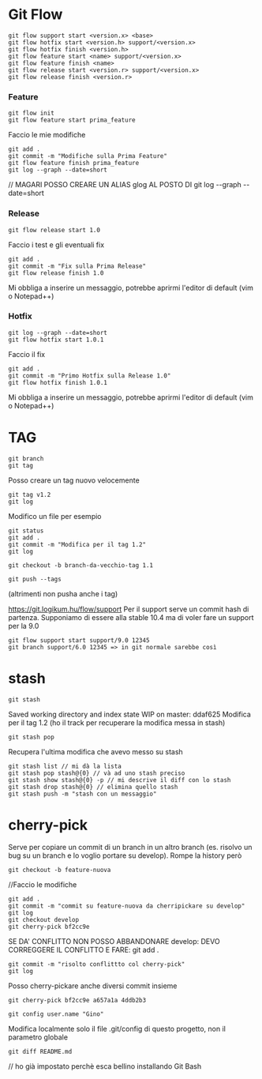 # Git Flow
```
git flow support start <version.x> <base>
git flow hotfix start <version.h> support/<version.x>
git flow hotfix finish <version.h>
git flow feature start <name> support/<version.x>
git flow feature finish <name>
git flow release start <version.r> support/<version.x>
git flow release finish <version.r>
```


### Feature
```
git flow init
git flow feature start prima_feature
```

Faccio le mie modifiche
```
git add .
git commit -m "Modifiche sulla Prima Feature"
git flow feature finish prima_feature
git log --graph --date=short 
```
// MAGARI POSSO CREARE UN ALIAS glog AL POSTO DI git log --graph --date=short




### Release
```
git flow release start 1.0
```

Faccio i test e gli eventuali fix
```
git add .
git commit -m "Fix sulla Prima Release"
git flow release finish 1.0
```
Mi obbliga a inserire un messaggio, potrebbe aprirmi l'editor di default (vim o Notepad++)



### Hotfix
```
git log --graph --date=short
git flow hotfix start 1.0.1
```

Faccio il fix
```
git add .
git commit -m "Primo Hotfix sulla Release 1.0"
git flow hotfix finish 1.0.1
```
Mi obbliga a inserire un messaggio, potrebbe aprirmi l'editor di default (vim o Notepad++)



# TAG
```
git branch
git tag
```
Posso creare un tag nuovo velocemente
```
git tag v1.2
git log
```

Modifico un file per esempio
```
git status
git add .
git commit -m "Modifica per il tag 1.2"
git log
```

```
git checkout -b branch-da-vecchio-tag 1.1
```

```
git push --tags
```
(altrimenti non pusha anche i tag)


https://git.logikum.hu/flow/support
Per il support serve un commit hash di partenza.
Supponiamo di essere alla stable 10.4 ma di voler fare un support per la 9.0
```
git flow support start support/9.0 12345
git branch support/6.0 12345 => in git normale sarebbe così
```



# stash
```
git stash
```
Saved working directory and index state WIP on master: ddaf625 Modifica per il tag 1.2 (ho il track per recuperare la modifica messa in stash)

```
git stash pop
```
Recupera l'ultima modifica che avevo messo su stash

```
git stash list // mi dà la lista
git stash pop stash@{0} // và ad uno stash preciso
git stash show stash@{0} -p // mi descrive il diff con lo stash
git stash drop stash@{0} // elimina quello stash
git stash push -m "stash con un messaggio"
```



# cherry-pick
Serve per copiare un commit di un branch in un altro branch (es. risolvo un bug su un branch e lo voglio portare su develop). Rompe la history però
```
git checkout -b feature-nuova
```
//Faccio le modifiche
```
git add .
git commit -m "commit su feature-nuova da cherripickare su develop"
git log
git checkout develop
git cherry-pick bf2cc9e
```
SE DA' CONFLITTO NON POSSO ABBANDONARE develop: DEVO CORREGGERE IL CONFLITTO E FARE: git add .
```
git commit -m "risolto conflittto col cherry-pick"
git log
```
Posso cherry-pickare anche diversi commit insieme
```
git cherry-pick bf2cc9e a657a1a 4ddb2b3
```



```
git config user.name "Gino"
```
Modifica localmente solo il file .git/config di questo progetto, non il parametro globale


```
git diff README.md
```
// ho già impostato perchè esca bellino installando Git Bash

















